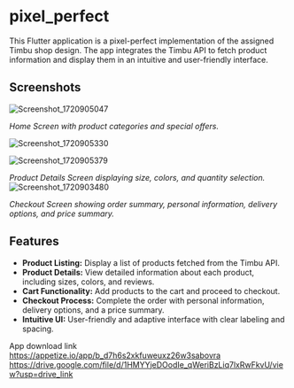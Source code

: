 # pixel_perfect

This Flutter application is a pixel-perfect implementation of the assigned Timbu shop design. The app integrates the Timbu API to fetch product information and display them in an intuitive and user-friendly interface.

## Screenshots
![Screenshot_1720905047](https://github.com/user-attachments/assets/ae117998-76a0-4586-88f8-d3dd806538eb)




*Home Screen with product categories and special offers.*

![Screenshot_1720905330](https://github.com/user-attachments/assets/48569ced-8c96-416a-ad51-70f57606956d)

![Screenshot_1720905379](https://github.com/user-attachments/assets/1ae64a4c-5b92-47bb-8fb6-38571df00959)


*Product Details Screen displaying size, colors, and quantity selection.*
![Screenshot_1720903480](https://github.com/user-attachments/assets/d3e57994-fbaa-4942-b7b3-2af4e57388e2)

*Checkout Screen showing order summary, personal information, delivery options, and price summary.*


## Features



- **Product Listing:** Display a list of products fetched from the Timbu API.
- **Product Details:** View detailed information about each product, including sizes, colors, and reviews.
- **Cart Functionality:** Add products to the cart and proceed to checkout.
- **Checkout Process:** Complete the order with personal information, delivery options, and a price summary.
- **Intuitive UI:** User-friendly and adaptive interface with clear labeling and spacing.

App download link
https://appetize.io/app/b_d7h6s2xkfuweuxz26w3sabovra
https://drive.google.com/file/d/1HMYYjeDOodIe_qWeriBzLiq7lxRwFkvU/view?usp=drive_link
